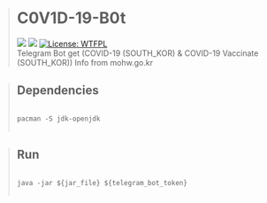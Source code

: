 > # C0V1D-19-B0t
> [![](https://github.com/TaYaKi71751/C0V1D-19-B0t/actions/workflows/main.yml/badge.svg)](https://github.com/TaYaKi71751/C0V1D-19-B0t/actions/workflows/main.yml)
> [![](https://github.com/TaYaKi71751/C0V1D-19-B0t/actions/workflows/codeql-analysis.yml/badge.svg)](https://github.com/TaYaKi71751/C0V1D-19-B0t/actions/workflows/codeql-analysis.yml)
> [![License: WTFPL](https://img.shields.io/badge/License-WTFPL-brightgreen.svg)](http://www.wtfpl.net/about/)
> <br>
> Telegram Bot get
>  (COVID-19 (SOUTH_KOR) & COVID-19 Vaccinate (SOUTH_KOR)) Info
>  from mohw.go.kr 


> ## Dependencies
> <pre>
> <code>
> pacman -S jdk-openjdk
> </code>
> </pre>


> ## Run
> <pre>
> <code>
> java -jar ${jar_file} ${telegram_bot_token}
> </code>
> </pre>
